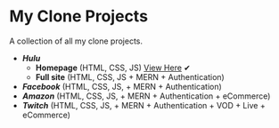 # My Clone Projects
 A collection of all my clone projects.

 * ___Hulu___
    * **Homepage** (HTML, CSS, JS) [View Here](https://spencerkcodes-clones.herokuapp.com/Hulu/Homepage/index.html) ✔
    * **Full site** (HTML, CSS, JS + MERN + Authentication)
 * ___Facebook___ (HTML, CSS, JS, + MERN + Authentication)
 * ___Amazon___  (HTML, CSS, JS, + MERN + Authentication + eCommerce)
 * ___Twitch___  (HTML, CSS, JS, + MERN + Authentication + VOD + Live + eCommerce)
